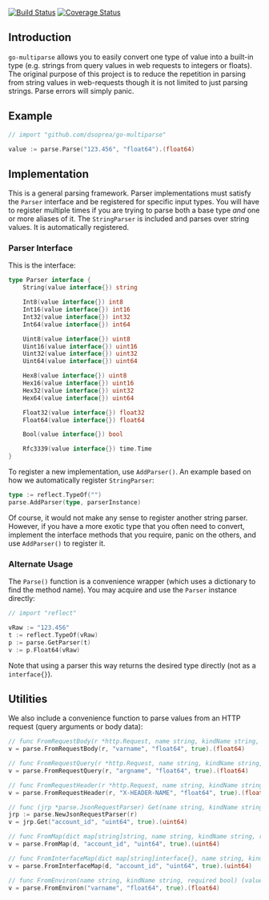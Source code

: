[![Build Status](https://travis-ci.org/dsoprea/go-multiparse.svg?branch=master)](https://travis-ci.org/dsoprea/go-multiparse)
[![Coverage Status](https://coveralls.io/repos/github/dsoprea/go-multiparse/badge.svg?branch=master)](https://coveralls.io/github/dsoprea/go-multiparse?branch=master)

## Introduction

`go-multiparse` allows you to easily convert one type of value into a built-in type (e.g. strings from query values in web requests to integers or floats). The original purpose of this project is to reduce the repetition in parsing from string values in web-requests though it is not limited to just parsing strings. Parse errors will simply panic.


## Example

```go
// import "github.com/dsoprea/go-multiparse"

value := parse.Parse("123.456", "float64").(float64)
```


## Implementation

This is a general parsing framework. Parser implementations must satisfy the `Parser` interface and be registered for specific input types. You will have to register multiple times if you are trying to parse both a base type *and* one or more aliases of it. The `StringParser` is included and parses over string values. It is automatically registered.


### Parser Interface

This is the interface:

```go
type Parser interface {
    String(value interface{}) string

    Int8(value interface{}) int8
    Int16(value interface{}) int16
    Int32(value interface{}) int32
    Int64(value interface{}) int64

    Uint8(value interface{}) uint8
    Uint16(value interface{}) uint16
    Uint32(value interface{}) uint32
    Uint64(value interface{}) uint64

    Hex8(value interface{}) uint8
    Hex16(value interface{}) uint16
    Hex32(value interface{}) uint32
    Hex64(value interface{}) uint64

    Float32(value interface{}) float32
    Float64(value interface{}) float64

    Bool(value interface{}) bool

    Rfc3339(value interface{}) time.Time
}
```

To register a new implementation, use `AddParser()`. An example based on how we automatically register `StringParser`:

```go
type := reflect.TypeOf("")
parse.AddParser(type, parserInstance)
```

Of course, it would not make any sense to register another string parser. However, if you have a more exotic type that you often need to convert, implement the interface methods that you require, panic on the others, and use `AddParser()` to register it.


### Alternate Usage

The `Parse()` function is a convenience wrapper (which uses a dictionary to find the method name). You may acquire and use the `Parser` instance directly:

```go
// import "reflect"

vRaw := "123.456"
t := reflect.TypeOf(vRaw)
p := parse.GetParser(t)
v := p.Float64(vRaw)
```

Note that using a parser this way returns the desired type directly (not as a `interface{}`).


## Utilities

We also include a convenience function to parse values from an HTTP request
(query arguments or body data):

```go
// func FromRequestBody(r *http.Request, name string, kindName string, required bool) (value interface{})
v = parse.FromRequestBody(r, "varname", "float64", true).(float64)

// func FromRequestQuery(r *http.Request, name string, kindName string, required bool) (value interface{})
v = parse.FromRequestQuery(r, "argname", "float64", true).(float64)

// func FromRequestHeader(r *http.Request, name string, kindName string, required bool) (value interface{})
v = parse.FromRequestHeader(r, "X-HEADER-NAME", "float64", true).(float64)

// func (jrp *parse.JsonRequestParser) Get(name string, kindName string, required bool) (value interface{})
jrp := parse.NewJsonRequestParser(r)
v = jrp.Get("account_id", "uint64", true).(uint64)

// func FromMap(dict map[string]string, name string, kindName string, required bool) (value interface{}) {
v = parse.FromMap(d, "account_id", "uint64", true).(uint64)

// func FromInterfaceMap(dict map[string]interface{}, name string, kindName string, required bool) (value interface{}) {
v = parse.FromInterfaceMap(d, "account_id", "uint64", true).(uint64)

// func FromEnviron(name string, kindName string, required bool) (value interface{})
v = parse.FromEnviron("varname", "float64", true).(float64)
```
